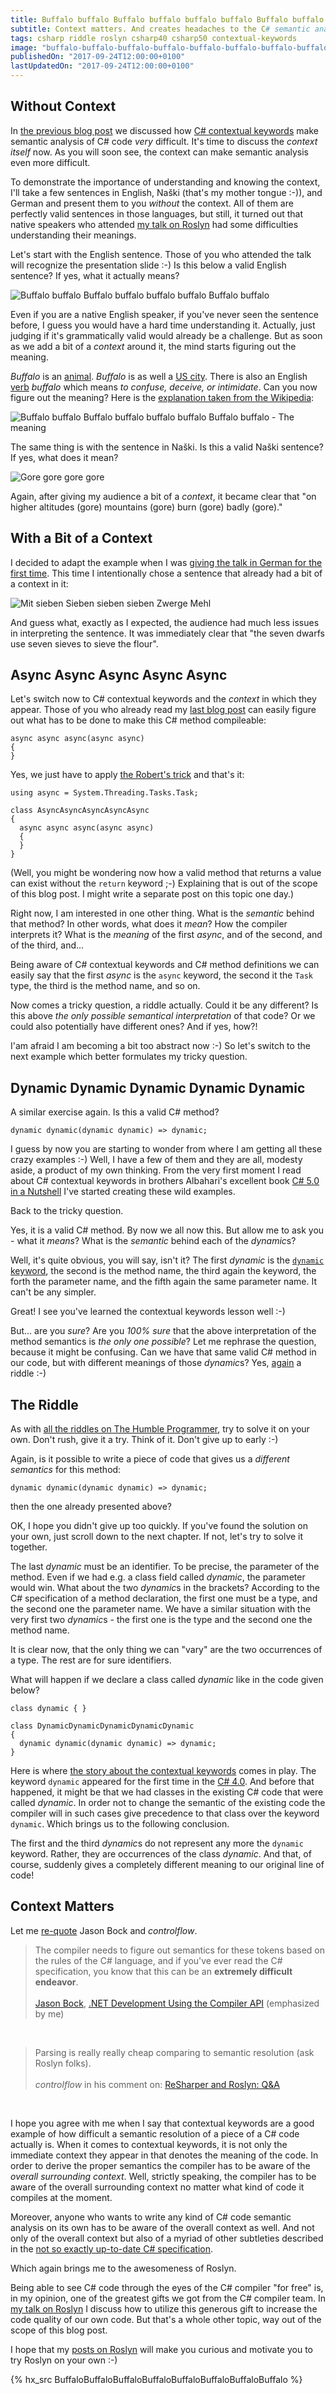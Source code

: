 ```yaml
---
title: Buffalo buffalo Buffalo buffalo buffalo buffalo Buffalo buffalo
subtitle: Context matters. And creates headaches to the C# semantic analyzers.
tags: csharp riddle roslyn csharp40 csharp50 contextual-keywords
image: "buffalo-buffalo-buffalo-buffalo-buffalo-buffalo-buffalo-buffalo.jpg"
publishedOn: "2017-09-24T12:00:00+0100"
lastUpdatedOn: "2017-09-24T12:00:00+0100"
---
```

## Without Context

In [the previous blog post](http://thehumbleprogrammer.com/await-async-as-async/) we discussed how [C# contextual keywords](https://docs.microsoft.com/en-us/dotnet/csharp/language-reference/keywords/index#contextual-keywords) make semantic analysis of C# code *very* difficult. It's time to discuss the *context itself* now. As you will soon see, the context can make semantic analysis even more difficult.

To demonstrate the importance of understanding and knowing the context, I'll take a few sentences in English, Naški (that's my mother tongue :-)), and German and present them to you *without* the context. All of them are perfectly valid sentences in those languages, but still, it turned out that native speakers who attended [my talk on Roslyn](https://github.com/ironcev/public-talks/tree/master/SuperPowersAndTheCompiler) had some difficulties understanding their meanings.

Let's start with the English sentence. Those of you who attended the talk will recognize the presentation slide :-) Is this below a valid English sentence? If yes, what it actually means?

![Buffalo buffalo Buffalo buffalo buffalo buffalo Buffalo buffalo](/resources/buffalo-buffalo-buffalo-buffalo-buffalo-buffalo-buffalo-buffalo/buffalo-buffalo-buffalo-buffalo-buffalo-buffalo-buffalo-buffalo.jpg)

Even if you are a native English speaker, if you've never seen the sentence before, I guess you would have a hard time understanding it. Actually, just judging if it's grammatically valid would already be a challenge. But as soon as we add a bit of a *context* around it, the mind starts figuring out the meaning.

*Buffalo* is an [animal](https://en.wikipedia.org/wiki/Buffalo). *Buffalo* is as well a [US city](https://en.wikipedia.org/wiki/Buffalo,_New_York). There is also an English [verb](https://www.merriam-webster.com/thesaurus/buffalo) *buffalo* which means *to confuse, deceive, or intimidate*. Can you now figure out the meaning? Here is the [explanation taken from the Wikipedia](https://en.wikipedia.org/wiki/Buffalo_buffalo_Buffalo_buffalo_buffalo_buffalo_Buffalo_buffalo):

![Buffalo buffalo Buffalo buffalo buffalo buffalo Buffalo buffalo - The meaning](/resources/buffalo-buffalo-buffalo-buffalo-buffalo-buffalo-buffalo-buffalo/buffalo-buffalo-buffalo-buffalo-buffalo-buffalo-buffalo-buffalo-the-meaning.jpg)

The same thing is with the sentence in Naški. Is this a valid Naški sentence? If yes, what does it mean?

![Gore gore gore gore](/resources/buffalo-buffalo-buffalo-buffalo-buffalo-buffalo-buffalo-buffalo/gore-gore-gore-gore.jpg)

Again, after giving my audience a bit of a *context*, it became clear that "on higher altitudes (gore) mountains (gore) burn (gore) badly (gore)."

## With a Bit of a Context

I decided to adapt the example when I was [giving the talk in German for the first time](https://www.meetup.com/de-DE/NET-Stammtisch-Linz/events/247045584/). This time I intentionally chose a sentence that already had a bit of a context in it:

![Mit sieben Sieben sieben sieben Zwerge Mehl](/resources/buffalo-buffalo-buffalo-buffalo-buffalo-buffalo-buffalo-buffalo/mit-sieben-sieben-sieben-sieben-zwerge-mehl.jpg)

And guess what, exactly as I expected, the audience had much less issues in interpreting the sentence. It was immediately clear that "the seven dwarfs use seven sieves to sieve the flour".

## Async Async Async Async Async

Let's switch now to C# contextual keywords and the *context* in which they appear. Those of you who already read my [last blog post](http://thehumbleprogrammer.com/await-async-as-async/) can easily figure out what has to be done to make this C# method compileable:

    async async async(async async)
    {
    }
    
Yes, we just have to apply [the Robert's trick](http://thehumbleprogrammer.com/await-async-as-async/#the-roberts-solution) and that's it:

    using async = System.Threading.Tasks.Task;
    
    class AsyncAsyncAsyncAsyncAsync
    {
      async async async(async async)
      {
      }
    }
    
(Well, you might be wondering now how a valid method that returns a value can exist without the `return` keyword ;-) Explaining that is out of the scope of this blog post. I might write a separate post on this topic one day.)

Right now, I am interested in one other thing. What is the *semantic* behind that method? In other words, what does it *mean*? How the compiler interprets it? What is the *meaning* of the first *async*, and of the second, and of the third, and... 

Being aware of C# contextual keywords and C# method definitions we can easily say that the first *async* is the `async` keyword, the second it the `Task` type, the third is the method name, and so on.

Now comes a tricky question, a riddle actually. Could it be any different? Is this above *the only possible semantical interpretation* of that code? Or we could also potentially have different ones? And if yes, how?!

I'am afraid I am becoming a bit too abstract now :-) So let's switch to the next example which better formulates my tricky question.

## Dynamic Dynamic Dynamic Dynamic Dynamic

A similar exercise again. Is this a valid C# method?

    dynamic dynamic(dynamic dynamic) => dynamic;

I guess by now you are starting to wonder from where I am getting all these crazy examples :-) Well, I have a few of them and they are all, modesty aside, a product of my own thinking. From the very first moment I read about C# contextual keywords in brothers Albahari's excellent book [C# 5.0 in a Nutshell](http://shop.oreilly.com/product/0636920023951.do) I've started creating these wild examples.

Back to the tricky question.

Yes, it is a valid C# method. By now we all now this. But allow me to ask you - what it *means*? What is the *semantic* behind each of the *dynamic*s?

Well, it's quite obvious, you will say, isn't it? The first *dynamic* is the [`dynamic` keyword](https://docs.microsoft.com/en-us/dotnet/csharp/language-reference/keywords/dynamic), the second is the method name, the third again the keyword, the forth the parameter name, and the fifth again the same parameter name. It can't be any simpler.

Great! I see you've learned the contextual keywords lesson well :-)

But... are you *sure*? Are you *100% sure* that the above interpretation of the method semantics is *the only one possible*? Let me rephrase the question, because it might be confusing. Can we have that same valid C# method in our code, but with different meanings of those *dynamic*s? Yes, [again](http://thehumbleprogrammer.com/await-async-as-async/) a riddle :-)

## The Riddle

As with [all the riddles on The Humble Programmer](http://thehumbleprogrammer.com/tags/riddle/), try to solve it on your own. Don't rush, give it a try. Think of it. Don't give up to early :-)

Again, is it possible to write a piece of code that gives us a  *different semantics* for  this method:

    dynamic dynamic(dynamic dynamic) => dynamic;

then the one already presented above?

OK, I hope you didn't give up too quickly. If you've found the solution on your own, just scroll down to the next chapter. If not, let's try to solve it together.

The last *dynamic* must be an identifier. To be precise, the parameter of the method. Even if we had e.g. a class field called *dynamic*, the parameter would win. What about the two *dynamic*s in the brackets? According to the C# specification of a method declaration, the first one must be a type, and the second one the parameter name. We have a similar situation with the very first two *dynamic*s - the first one is the type and the second one the method name.

It is clear now, that the only thing we can "vary" are the two occurrences of a type. The rest are for sure identifiers.

What will happen if we declare a class called *dynamic* like in the code given below?

    class dynamic { }
    
    class DynamicDynamicDynamicDynamicDynamic
    {
      dynamic dynamic(dynamic dynamic) => dynamic;
    }

Here is where [the story about the contextual keywords](http://thehumbleprogrammer.com/await-async-as-async/#contextual-keywords) comes in play. The keyword `dynamic` appeared for the first time in the [C# 4.0](https://en.wikipedia.org/wiki/C_Sharp_4.0). And before that happened, it might be that we had classes in the existing C# code that were called *dynamic*. In order not to change the semantic of the existing code the compiler will in such cases give precedence to that class over the keyword `dynamic`. Which brings us to the following conclusion.

The first and the third *dynamic*s do not represent any more the `dynamic` keyword. Rather, they are occurrences of the class *dynamic*. And that, of course, suddenly gives a completely different meaning to our original line of code!

## Context Matters

Let me [re-quote](http://thehumbleprogrammer.com/await-async-as-async/#an-extremely-difficult-endeavor) Jason Bock and *controlflow*.

> The compiler needs to figure out semantics for these tokens based on the rules of the C# language, and if you've ever read the C# specification, you know that this can be an **extremely difficult endeavor**.<br/><br/>[Jason Bock](https://twitter.com/jasonbock), [.NET Development Using the Compiler API](https://www.apress.com/gb/book/9781484221105) (emphasized by me)

&nbsp;

> Parsing is really really cheap comparing to semantic resolution (ask Roslyn folks).<br/><br/>*controlflow* in his comment on: [ReSharper and Roslyn: Q&A](https://blog.jetbrains.com/dotnet/2014/04/10/resharper-and-roslyn-qa/#comment-75849)

&nbsp;

I hope you agree with me when I say that contextual keywords are a good example of how difficult a semantic resolution of a piece of a C# code actually is. When it comes to contextual keywords, it is not only the immediate context they appear in that denotes the meaning of the code. In order to derive the proper semantics the compiler has to be aware of the *overall surrounding context*. Well, strictly speaking, the compiler has to be aware of the overall surrounding context no matter what kind of code it compiles at the moment.

Moreover, anyone who wants to write any kind of C# code semantic analysis on its own has to be aware of the overall context as well. And not only of the overall context but also of a myriad of other subtleties described in the [not so exactly up-to-date C# specification](https://github.com/dotnet/csharplang/tree/master/spec).

Which again brings me to the awesomeness of Roslyn.

Being able to see C# code through the eyes of the C# compiler "for free" is, in my opinion, one of the greatest gifts we got from the C# compiler team. In [my talk on Roslyn](https://github.com/ironcev/public-talks/tree/master/SuperPowersAndTheCompiler) I discuss how to utilize this generous gift to increase the code quality of our own code. But that's a whole other topic, way out of the scope of this blog post.

I hope that my [posts on Roslyn](http://thehumbleprogrammer.com/tags/roslyn/) will make you curious and motivate you to try Roslyn on your own :-)

{% hx_src BuffaloBuffaloBuffaloBuffaloBuffaloBuffaloBuffaloBuffalo %}